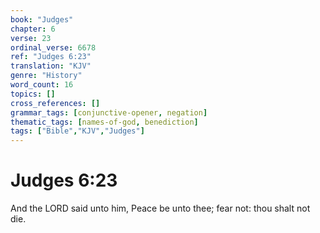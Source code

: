 ```yaml
---
book: "Judges"
chapter: 6
verse: 23
ordinal_verse: 6678
ref: "Judges 6:23"
translation: "KJV"
genre: "History"
word_count: 16
topics: []
cross_references: []
grammar_tags: [conjunctive-opener, negation]
thematic_tags: [names-of-god, benediction]
tags: ["Bible","KJV","Judges"]
---
```


# Judges 6:23

And the LORD said unto him, Peace be unto thee; fear not: thou shalt not die.
